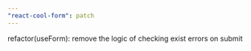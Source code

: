 ```yaml
---
"react-cool-form": patch
---
```


refactor(useForm): remove the logic of checking exist errors on submit
